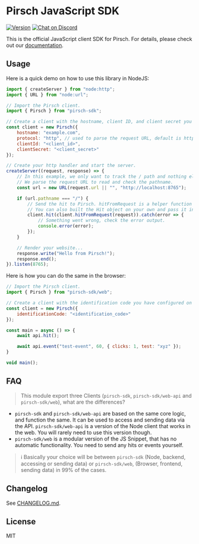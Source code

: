 # Pirsch JavaScript SDK

<a href="https://www.npmjs.com/package/pirsch-sdk"><img src="https://img.shields.io/npm/v/pirsch-sdk.svg?sanitize=true" alt="Version"></a>
<a href="https://discord.gg/fAYm4Cz"><img src="https://img.shields.io/discord/739184135649886288?logo=discord" alt="Chat on Discord"></a>

This is the official JavaScript client SDK for Pirsch. For details, please check out our [documentation](https://docs.pirsch.io/).

## Usage

Here is a quick demo on how to use this library in NodeJS:

```js
import { createServer } from "node:http";
import { URL } from "node:url";

// Import the Pirsch client.
import { Pirsch } from "pirsch-sdk";

// Create a client with the hostname, client ID, and client secret you have configured on the Pirsch dashboard.
const client = new Pirsch({
    hostname: "example.com",
    protocol: "http", // used to parse the request URL, default is https
    clientId: "<client_id>",
    clientSecret: "<client_secret>"
});

// Create your http handler and start the server.
createServer((request, response) => {
    // In this example, we only want to track the / path and nothing else.
    // We parse the request URL to read and check the pathname.
    const url = new URL(request.url || "", "http://localhost:8765");

    if (url.pathname === "/") {
        // Send the hit to Pirsch. hitFromRequest is a helper function that returns all required information from the request.
        // You can also built the Hit object on your own and pass it in.
        client.hit(client.hitFromRequest(request)).catch(error => {
            // Something went wrong, check the error output.
            console.error(error);
        });
    }

    // Render your website...
    response.write("Hello from Pirsch!");
    response.end();
}).listen(8765);
```

Here is how you can do the same in the browser:

```js
// Import the Pirsch client.
import { Pirsch } from "pirsch-sdk/web";

// Create a client with the identification code you have configured on the Pirsch dashboard.
const client = new Pirsch({
    identificationCode: "<identification_code>"
});

const main = async () => {
    await api.hit();

    await api.event("test-event", 60, { clicks: 1, test: "xyz" });
}

void main();
```

## FAQ

> This module export three Clients (`pirsch-sdk`, `pirsch-sdk/web-api` and `pirsch-sdk/web`), what are the differences?

 - `pirsch-sdk` and `pirsch-sdk/web-api` are based on the same core logic, and function the same. It can be used to access and sending data via the API. `pirsch-sdk/web-api` is a version of the Node client that works in the web. You will rarely need to use this version though.
 - `pirsch-sdk/web` is a modular version of the JS Snippet, that has no automatic functionality. You need to send any hits or events yourself.

> :information_source: Basically your choice will be between `pirsch-sdk` (Node, backend, accessing or sending data) or `pirsch-sdk/web`, (Browser, frontend, sending data) in 99% of the cases.

## Changelog

See [CHANGELOG.md](CHANGELOG.md).

## License

MIT
